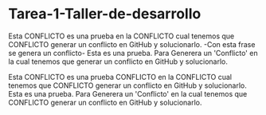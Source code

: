 # Tarea-1-Taller-de-desarrollo
Esta CONFLICTO es una prueba en la CONFLICTO cual tenemos que CONFLICTO generar un conflicto en GitHub y solucionarlo.
-Con esta frase se genera un conflicto-
Esta es una prueba. Para Generera un 'Conflicto' en la cual tenemos que generar un conflicto en GitHub y solucionarlo.

Esta CONFLICTO es una prueba CONFLICTO en la CONFLICTO cual tenemos que CONFLICTO generar un conflicto en GitHub y solucionarlo.
Esta es una prueba. Para Generera un 'Conflicto' en la cual tenemos que CONFLICTO generar un conflicto en GitHub y solucionarlo.
